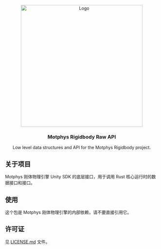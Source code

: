 <div align="center">
  <a href="https://www.motphys.com/">
    <img src="https://docs.motphys.com/Images/logo-blue.svg" alt="Logo" width="400" >
  </a>

  <h3 align="center">Motphys Rigidbody Raw API</h3>

  <p align="center">
    Low level data structures and API for the Motphys Rigidbody project.
  </p>
</div>

## 关于项目

Motphys 刚体物理引擎 Unity SDK 的底层接口，用于调用 Rust 核心运行时的数据接口和接口。

## 使用

这个包是 Motphys 刚体物理引擎的内部依赖，请不要直接引用它。

## 许可证

见 [LICENSE.md](LICENSE.md) 文件。
